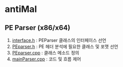 # antiMal

## PE Parser (x86/x64)
1. [interface.h](https://github.com/reteu5/PEParser_Windows/blob/master/interface.h) : PEParser 클래스의 인터페이스 선언
2. [PEparser.h](https://github.com/reteu5/PEParser_Windows/blob/master/PEparser.h) : PE 헤더 분석에 필요한 클래스 및 포맷 선언
3. [PEparser.cpp](https://github.com/reteu5/PEParser_Windows/blob/master/PEparser.cpp) : 클래스 메소드 정의
4. [mainParser.cpp](https://github.com/reteu5/PEParser_Windows/blob/master/mainParser.cpp) :  코드 및 흐름 제어
